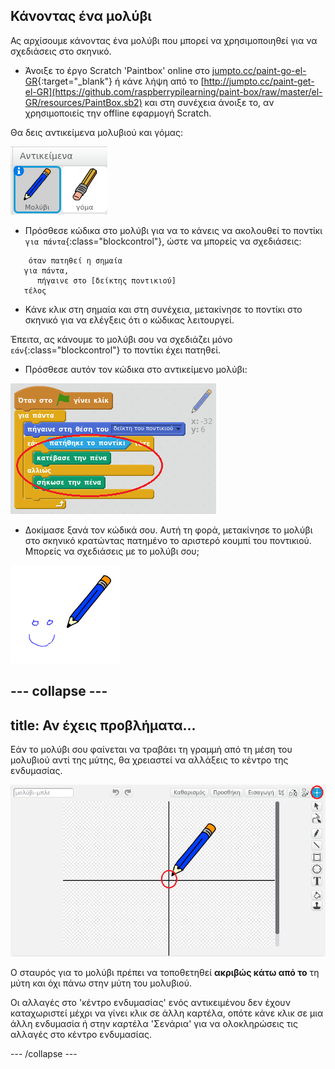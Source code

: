 ## Κάνοντας ένα μολύβι

Ας αρχίσουμε κάνοντας ένα μολύβι που μπορεί να χρησιμοποιηθεί για να σχεδιάσεις στο σκηνικό.

+ Άνοιξε το έργο Scratch 'Paintbox' online στο [jumpto.cc/paint-go-el-GR](https://scratch.mit.edu/projects/227796505/#editor){:target="_blank"} ή κάνε λήψη από το [http://jumpto.cc/paint-get-el-GR](https://github.com/raspberrypilearning/paint-box/raw/master/el-GR/resources/PaintBox.sb2) και στη συνέχεια άνοιξε το, αν χρησιμοποιείς την offline εφαρμογή Scratch.

Θα δεις αντικείμενα μολυβιού και γόμας:

![screenshot](images/paint-starter.png)

+ Πρόσθεσε κώδικα στο μολύβι για να το κάνεις να ακολουθεί το ποντίκι `για πάντα`{:class="blockcontrol"}, ώστε να μπορείς να σχεδιάσεις:

```blocks
    όταν πατηθεί η σημαία 
   για πάντα, 
      πήγαινε στο [δείκτης ποντικιού]
   τέλος
```

+ Κάνε κλικ στη σημαία και στη συνέχεια, μετακίνησε το ποντίκι στο σκηνικό για να ελέγξεις ότι ο κώδικας λειτουργεί.

Έπειτα, ας κάνουμε το μολύβι σου να σχεδιάζει μόνο `εάν`{:class="blockcontrol"} το ποντίκι έχει πατηθεί.

+ Πρόσθεσε αυτόν τον κώδικα στο αντικείμενο μολύβι:

![screenshot](images/paint-pencil-draw-code.png)

+ Δοκίμασε ξανά τον κώδικά σου. Αυτή τη φορά, μετακίνησε το μολύβι στο σκηνικό κρατώντας πατημένο το αριστερό κουμπί του ποντικιού. Μπορείς να σχεδιάσεις με το μολύβι σου;

![screenshot](images/paint-draw.png)

--- collapse ---
---
title: Αν έχεις προβλήματα...
---
Εάν το μολύβι σου φαίνεται να τραβάει τη γραμμή από τη μέση του μολυβιού αντί της μύτης, θα χρειαστεί να αλλάξεις το κέντρο της ενδυμασίας.

![Κέντρο ενδυμασίας](images/costume-center.png)

Ο σταυρός για το μολύβι πρέπει να τοποθετηθεί **ακριβώς κάτω από το** τη μύτη και όχι πάνω στην μύτη του μολυβιού.

Οι αλλαγές στο 'κέντρο ενδυμασίας' ενός αντικειμένου δεν έχουν καταχωριστεί μέχρι να γίνει κλικ σε άλλη καρτέλα, οπότε κάνε κλικ σε μια άλλη ενδυμασία ή στην καρτέλα 'Σενάρια' για να ολοκληρώσεις τις αλλαγές στο κέντρο ενδυμασίας.

--- /collapse ---